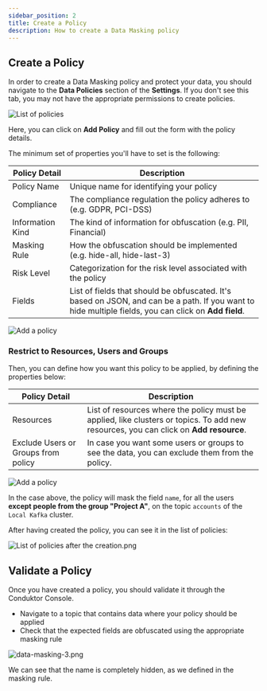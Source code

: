 ```yaml
---
sidebar_position: 2
title: Create a Policy
description: How to create a Data Masking policy
---
```


## Create a Policy

In order to create a Data Masking policy and protect your data, you should navigate to the **Data Policies** section of the **Settings**. If you don't see this tab, you may not have the appropriate permissions to create policies.

![List of policies](/img/data-masking/overview-policies.png)

Here, you can click on **Add Policy** and fill out the form with the policy details.

The minimum set of properties you'll have to set is the following:

| Policy Detail    | Description                                                            |
| ---------------- | ---------------------------------------------------------------------- |
| Policy Name      | Unique name for identifying your policy                                |
| Compliance       | The compliance regulation the policy adheres to (e.g. GDPR, PCI-DSS)   |
| Information Kind | The kind of information for obfuscation (e.g. PII, Financial)          |
| Masking Rule     | How the obfuscation should be implemented (e.g. hide-all, hide-last-3) |
| Risk Level       | Categorization for the risk level associated with the policy           |
| Fields      | List of fields that should be obfuscated. It's based on JSON, and can be a path. If you want to hide multiple fields, you can click on **Add field**.                              |

![Add a policy](/img/data-masking/add-policy.png)

### Restrict to Resources, Users and Groups

Then, you can define how you want this policy to be applied, by defining the properties below:

| Policy Detail    | Description                                                            |
| ---------------- | ---------------------------------------------------------------------- |
| Resources      | List of resources where the policy must be applied, like clusters or topics. To add new resources, you can click on **Add resource**.  |
| Exclude Users or Groups from policy | In case you want some users or groups to see the data, you can exclude them from the policy. |

![Add a policy](/img/data-masking/add-policy-extra.png)

In the case above, the policy will mask the field `name`, for all the users **except people from the group "Project A"**, on the topic `accounts` of the `Local Kafka` cluster.

After having created the policy, you can see it in the list of policies:

![List of policies after the creation.png](/img/data-masking/policies-list-after.png)

## Validate a Policy
Once you have created a policy, you should validate it through the Conduktor Console. 

* Navigate to a topic that contains data where your policy should be applied
* Check that the expected fields are obfuscated using the appropriate masking rule

![data-masking-3.png](/img/data-masking/result-after.png)

We can see that the name is completely hidden, as we defined in the masking rule.
